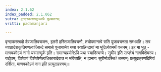 ```yaml
---
index: 2.1.62
index_padded: 2.1.062
sutra: वृन्दारकनागकुञ्जरैः पूज्यमानम्‌
vritti: padamanjari

---
```

  वृन्दाकरश्बदो देवजातिवचजनः, इतरौ हस्तिजातिवचनौ, तत्रोपमानत्वे सति पूजावचनता सम्भवति। तत्र व्याघ्रादेराकृतिगणत्वात्सिध्दे समासे पूजायामेव यथा स्यान्निन्दायां मा भूदित्येवमर्थं वचनम्। इह मा भूत् - माणवकोऽयं नागो यस्मान्मूर्क इति। समान्यप्रयोगेऽपि यथा स्यादित्यन्ये। सुषीम इति सञ्ज्ञेयं नागविशेषस्य। यद्येवम्, विशेषणं विशेष्येणेत्यधिकारादेवात्र न भविष्यति, न ह्यनागः सुषीमोऽस्ति? तस्यम्; प्रत्युदाहरणदिगियं दर्शिता, माणवकोऽयं नाग इति प्रत्युदाहरणम्॥